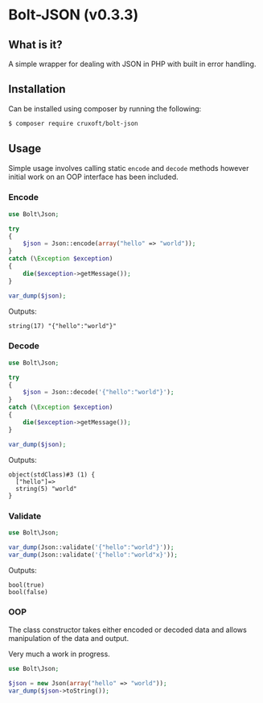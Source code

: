 # Bolt-JSON (v0.3.3)

## What is it?

A simple wrapper for dealing with JSON in PHP with built in error handling.

## Installation

Can be installed using composer by running the following:

```sh
$ composer require cruxoft/bolt-json
```

## Usage

Simple usage involves calling static `encode` and `decode` methods however initial work on an OOP interface has been included.

### Encode

```php
use Bolt\Json;

try
{
    $json = Json::encode(array("hello" => "world"));
}
catch (\Exception $exception)
{
    die($exception->getMessage());
}

var_dump($json);
```

Outputs: 

```
string(17) "{"hello":"world"}"
```

### Decode

```php
use Bolt\Json;

try
{
    $json = Json::decode('{"hello":"world"}');
}
catch (\Exception $exception)
{
    die($exception->getMessage());
}

var_dump($json);
```

Outputs:

```
object(stdClass)#3 (1) {
  ["hello"]=>
  string(5) "world"
}
```

### Validate

```php
use Bolt\Json;

var_dump(Json::validate('{"hello":"world"}'));
var_dump(Json::validate('{"hello":"world"x}'));
```

Outputs:

```
bool(true)
bool(false)
```

### OOP

The class constructor takes either encoded or decoded data and allows manipulation of the data and output.

Very much a work in progress.

```php
use Bolt\Json;

$json = new Json(array("hello" => "world"));
var_dump($json->toString());
```
